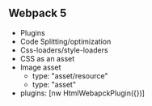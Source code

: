 ## Webpack 5

- Plugins
- Code Splitting/optimization
- Css-loaders/style-loaders
- CSS as an asset
- Image asset
  - type: "asset/resource"
  - type: "asset"
- plugins: [nw HtmlWebapckPlugin({})]
